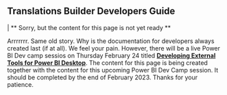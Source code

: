 ## **Translations Builder Developers Guide**
| ** Sorry, but the content for this page is not yet ready **

Arrrrrrr. Same old story. Why is the documentation for developers always created last (if at all). We feel your pain. However, there will be a live Power BI Dev camp sessios on Thursday February 24 titled [**Developing External Tools for Power BI Desktop**](https://powerbidevcamp.powerappsportals.com/sessions/session31/). The content for this page is being created together with the content for this upcoming Power BI Dev Camp session. It should be completed by the end of February 2023. Thanks for your patience.